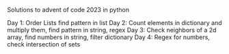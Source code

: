 Solutions to advent of code 2023 in python

Day 1: Order Lists find pattern in list
Day 2: Count elements in dictionary and multiply them, find pattern in string, regex
Day 3: Check neighbors of a 2d array, find numbers in string, filter dictionary
Day 4: Regex for numbers, check intersection of sets